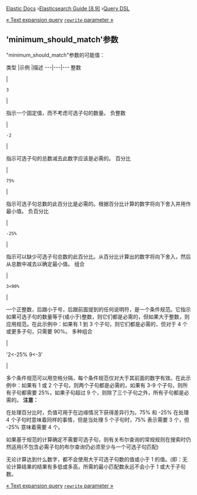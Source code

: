 

[Elastic Docs](/guide/) ›[Elasticsearch Guide [8.9]](index.md) ›[Query
DSL](query-dsl.md)

[« Text expansion query](query-dsl-text-expansion-query.md) [`rewrite`
parameter »](query-dsl-multi-term-rewrite.md)

## 'minimum_should_match'参数

"minimum_should_match"参数的可能值：

类型 |示例 |描述 ---|---|--- 整数

|

`3`

|

指示一个固定值，而不考虑可选子句的数量。   负整数

|

`-2`

|

指示可选子句的总数减去此数字应该是必需的。   百分比

|

`75%`

|

指示可选子句总数的此百分比是必需的。根据百分比计算的数字将向下舍入并用作最小值。   负百分比

|

`-25%`

|

指示可以缺少可选子句总数的此百分比。从百分比计算出的数字将向下舍入，然后从总数中减去以确定最小值。   组合

|

`3<90%`

|

一个正整数，后跟小于号，后跟前面提到的任何说明符，是一个条件规范。它指示如果可选子句的数量等于(或小于)整数，则它们都是必需的，但如果大于整数，则应用规范。在此示例中：如果有 1 到 3 个子句，则它们都是必需的，但对于 4 个或更多子句，只需要 90%。   多种组合

|

'2<-25% 9<-3'

|

多个条件规范可以用空格分隔，每个条件规范仅对大于其前面的数字有效。在此示例中：如果有 1 或 2 个子句，则两个子句都是必需的，如果有 3-9 个子句，则所有子句都需要 25%，如果子句超过 9 个，则除了三个子句之外，所有子句都是必需的。   **注意：**

在处理百分比时，负值可用于在边缘情况下获得差异行为。75% 和 -25% 在处理 4 个子句时意味着同样的事情，但是当处理 5 个子句时，75% 表示需要 3 个，但 -25% 意味着需要 4 个。

如果基于规范的计算确定不需要可选子句，则有关布尔查询的常规规则在搜索时仍然适用(不包含必需子句的布尔查询仍必须至少与一个可选子句匹配)

无论计算达到什么数字，都不会使用大于可选子句数的值或小于 1 的值。(即：无论计算结果的结果有多低或多高，所需的最小匹配数永远不会小于 1 或大于子句数。

[« Text expansion query](query-dsl-text-expansion-query.md) [`rewrite`
parameter »](query-dsl-multi-term-rewrite.md)
